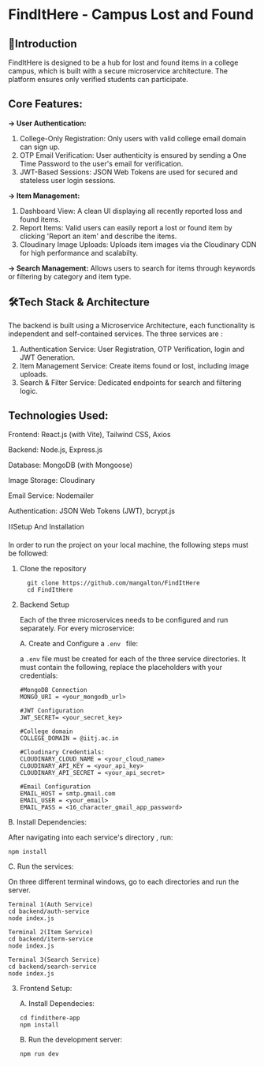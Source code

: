 # FindItHere - Campus Lost and Found

## 🚀Introduction
FindItHere is designed to be a hub for lost and found items in a college campus, which is built with a secure microservice architecture. The platform ensures only verified students can participate.

## Core Features:
**-> User Authentication:**
1. College-Only Registration: Only users with valid college email domain can sign up.
2. OTP Email Verification: User authenticity is ensured by sending a One Time Password to the user's email for verification.
3. JWT-Based Sessions: JSON Web Tokens are used for secured and stateless user login sessions.

**-> Item Management:**
1. Dashboard View: A clean UI displaying all recently reported loss and found items.
2. Report Items: Valid users can easily report a lost or found item by clicking 'Report an item' and describe the items.
3. Cloudinary Image Uploads: Uploads item images via the Cloudinary CDN for high performance and scalabilty.

**-> Search Management:** Allows users to search for items through keywords or filtering by category and item type.

## 🛠️Tech Stack & Architecture
The backend is built using a Microservice Architecture, each functionality is independent and self-contained services. The three services are :
1. Authentication Service: User Registration, OTP Verification, login and JWT Generation.
2. Item Management Service: Create items found or lost, including image uploads.
3. Search & Filter Service: Dedicated endpoints for search and filtering logic.

## Technologies Used:

Frontend: React.js (with Vite), Tailwind CSS, Axios

Backend: Node.js, Express.js

Database: MongoDB (with Mongoose)

Image Storage: Cloudinary

Email Service: Nodemailer

Authentication: JSON Web Tokens (JWT), bcrypt.js


⛓️Setup And Installation


In order to run the project on your local machine, the following steps must be followed:

1. Clone the repository
   
         git clone https://github.com/mangalton/FindItHere
         cd FindItHere 

3. Backend Setup

   
   Each of the three microservices needs to be configured and run separately.
   For every microservice:

   
   A. Create and Configure a ```.env ``` file:

   
   a ```.env``` file must be created for each of the three service directories.
         It must contain the following, replace the placeholders with your credentials:
   
   ```
   #MongoDB Connection
   MONGO_URI = <your_mongodb_url>

   #JWT Configuration
   JWT_SECRET= <your_secret_key>

   #College domain
   COLLEGE_DOMAIN = @iitj.ac.in

   #Cloudinary Credentials:
   CLOUDINARY_CLOUD_NAME = <your_cloud_name>
   CLOUDINARY_API_KEY = <your_api_key>
   CLOUDINARY_API_SECRET = <your_api_secret>

   #Email Configuration
   EMAIL_HOST = smtp.gmail.com
   EMAIL_USER = <your_email>
   EMAIL_PASS = <16_character_gmail_app_password>

B. Install Dependencies:

   After navigating into each service's directory , run:

   
    npm install

C. Run the services:


   On three different terminal windows, go to each directories and run the server.
    
    
    Terminal 1(Auth Service)
    cd backend/auth-service
    node index.js

    Terminal 2(Item Service)
    cd backend/iterm-service
    node index.js

    Terminal 3(Search Service)
    cd backend/search-service
    node index.js

3. Frontend Setup:
   
   A. Install Dependecies:
   
       cd findithere-app
       npm install
   
   B. Run the development server:

       npm run dev
   
